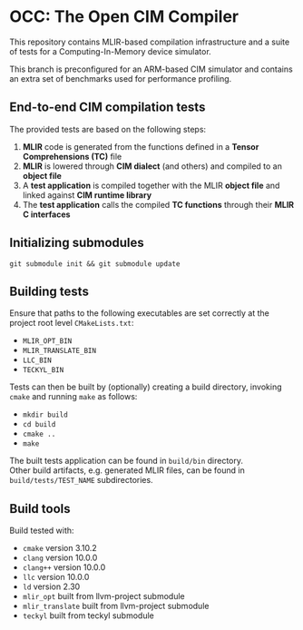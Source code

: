 # OCC: The Open CIM Compiler

This repository contains MLIR-based compilation infrastructure and a suite of tests for a Computing-In-Memory device simulator.

This branch is preconfigured for an ARM-based CIM simulator and contains an extra set of benchmarks used for performance profiling.

## End-to-end CIM compilation tests

The provided tests are based on the following steps:

1. **MLIR** code is generated from the functions defined in a **Tensor Comprehensions (TC)** file
2. **MLIR** is lowered through **CIM dialect** (and others) and compiled to an **object file**
3. A **test application** is compiled together with the MLIR **object file** and linked against **CIM runtime library**
4. The **test application** calls the compiled **TC functions** through their **MLIR C interfaces**

## Initializing submodules
```
git submodule init && git submodule update
```

## Building tests
Ensure that paths to the following executables are set correctly at the project root level ``CMakeLists.txt``:
* ``MLIR_OPT_BIN``
* ``MLIR_TRANSLATE_BIN``
* ``LLC_BIN``
* ``TECKYL_BIN``

Tests can then be built by (optionally) creating a build directory, invoking ``cmake`` and running ``make`` as follows:
* ``mkdir build``
* ``cd build``
* ``cmake ..``
* ``make``

The built tests application can be found in ``build/bin`` directory.<br/>
Other build artifacts, e.g. generated MLIR files, can be found in ``build/tests/TEST_NAME`` subdirectories.

## Build tools
Build tested with:
* ``cmake`` version 3.10.2
* ``clang`` version 10.0.0
* ``clang++`` version 10.0.0
* ``llc`` version 10.0.0
* ``ld`` version 2.30
* ``mlir_opt`` built from llvm-project submodule
* ``mlir_translate`` built from llvm-project submodule
* ``teckyl`` built from teckyl submodule
